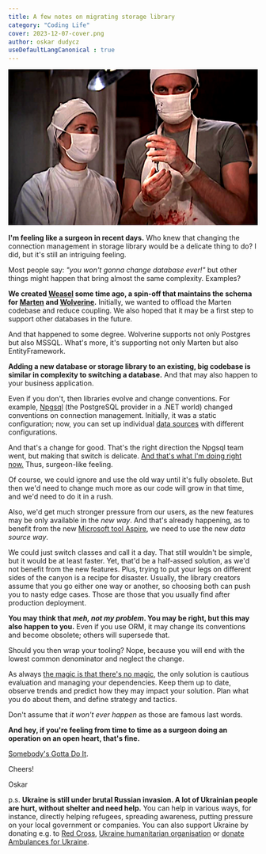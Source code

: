 ```yaml
---
title: A few notes on migrating storage library
category: "Coding Life"
cover: 2023-12-07-cover.png
author: oskar dudycz
useDefaultLangCanonical : true
---
```


![cover](2023-12-07-cover.png)

**I'm feeling like a surgeon in recent days.** Who knew that changing the connection management in storage library would be a delicate thing to do? I did, but it's still an intriguing feeling.

Most people say: _"you won't gonna change database ever!"_ but other things might happen that bring almost the same complexity. Examples?

**We created [Weasel](https://github.com/JasperFx/weasel) some time ago, a spin-off that maintains the schema for [Marten](https://martendb.io/) and [Wolverine](https://wolverine.netlify.app/).** Initially, we wanted to offload the Marten codebase and reduce coupling. We also hoped that it may be a first step to support other databases in the future.

And that happened to some degree. Wolverine supports not only Postgres but also MSSQL. What's more, it's supporting not only Marten but also EntityFramework.

**Adding a new database or storage library to an existing, big codebase is similar in complexity to switching a database.** And that may also happen to your business application.

Even if you don't, then libraries evolve and change conventions. For example, [Npgsql](https://www.npgsql.org/) (the PostgreSQL provider in a .NET world) changed conventions on connection management. Initially, it was a static configuration; now, you can set up individual [data sources](https://www.npgsql.org/doc/basic-usage.html#data-source) with different configurations.

And that's a change for good. That's the right direction the Npgsql team went, but making that switch is delicate. [And that's what I'm doing right now.](https://github.com/JasperFx/weasel/pull/112) Thus, surgeon-like feeling.

Of course, we could ignore and use the old way until it's fully obsolete. But then we'd need to change much more as our code will grow in that time, and we'd need to do it in a rush.

Also, we'd get much stronger pressure from our users, as the new features may be only available in the _new way_. And that's already happening, as to benefit from the new [Microsoft tool Aspire](https://learn.microsoft.com/en-us/dotnet/aspire/database/postgresql-component), we need to use the new _data source way_.

We could just switch classes and call it a day. That still wouldn't be simple, but it would be at least faster. Yet, that'd be a half-assed solution, as we'd not benefit from the new features. Plus, trying to put your legs on different sides of the canyon is a recipe for disaster. Usually, the library creators assume that you go either one way or another, so choosing both can push you to nasty edge cases. Those are those that you usually find after production deployment.

**You may think that _meh, not my problem_. You may be right, but this may also happen to you.** Even if you use ORM, it may change its conventions and become obsolete; others will supersede that.

Should you then wrap your tooling? Nope, because you will end with the lowest common denominator and neglect the change.

As always [the magic is that there's no magic](/pl/the_magic_is_that_there_is_no_magic/), the only solution is cautious evaluation and managing your dependencies. Keep them up to date, observe trends and predict how they may impact your solution. Plan what you do about them, and define strategy and tactics.

Don't assume that _it won't ever happen_ as those are famous last words.

**And hey, if you're feeling from time to time as a surgeon doing an operation on an open heart, that's fine.**

[Somebody's Gotta Do It](https://www.youtube.com/watch?v=M0SjU95U3-k).

Cheers!

Oskar

p.s. **Ukraine is still under brutal Russian invasion. A lot of Ukrainian people are hurt, without shelter and need help.** You can help in various ways, for instance, directly helping refugees, spreading awareness, putting pressure on your local government or companies. You can also support Ukraine by donating e.g. to [Red Cross](https://www.icrc.org/pl/donate/ukraine), [Ukraine humanitarian organisation](https://savelife.in.ua/pl/donate/) or [donate Ambulances for Ukraine](https://www.gofundme.com/f/help-to-save-the-lives-of-civilians-in-a-war-zone).
